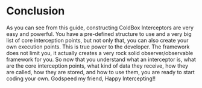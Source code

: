 # Conclusion

As you can see from this guide, constructing ColdBox Interceptors are very easy and powerful. You have a pre-defined structure to use and a very big list of core interception points, but not only that, you can also create your own execution points. This is true power to the developer. The framework does not limit you, it actually creates a very rock solid observer/observable framework for you. So now that you understand what an interceptor is, what are the core interception points, what kind of data they receive, how they are called, how they are stored, and how to use them, you are ready to start coding your own. Godspeed my friend, Happy Intercepting!! 
